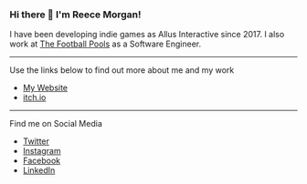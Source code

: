 ### Hi there 👋 I'm Reece Morgan!

I have been developing indie games as Allus Interactive since 2017. I also work at [The Football Pools](http://www.footballpools.com/) as a Software Engineer.
<!-- ![alt text](https://github.com/adam-p/markdown-here/raw/master/src/common/images/icon48.png "Allus Interactive Logo") -->

---

Use the links below to find out more about me and my work
- [My Website](https://www.allusinteractive.com/ "My Website")
- [itch.io](https://allusinteractive.itch.io/ "My itch.io Page")

---

Find me on Social Media 
- [Twitter](https://twitter.com/AllusGameDev "Twitter")
- [Instagram](https://www.instagram.com/allusinteractive/ "Instagram")
- [Facebook](https://www.facebook.com/AllusInteractive/ "Facebook")
- [LinkedIn](https://www.linkedin.com/in/reece-morgan-tfp/)

<!--
**AllusInteractive/AllusInteractive** is a ✨ _special_ ✨ repository because its `README.md` (this file) appears on your GitHub profile.

Here are some ideas to get you started:

- 🔭 I’m currently working on ...
- 🌱 I’m currently learning ...
- 👯 I’m looking to collaborate on ...
- 🤔 I’m looking for help with ...
- 💬 Ask me about ...
- 📫 How to reach me: ...
- 😄 Pronouns: ...
- ⚡ Fun fact: ...
-->
